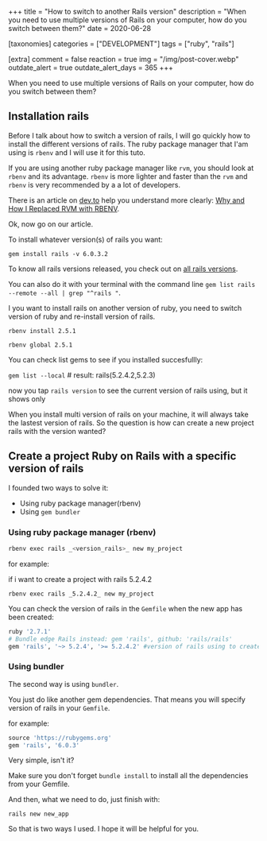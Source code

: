 +++
title = "How to switch to another Rails version"
description = "When you need to use multiple versions of Rails on your computer, how do you switch between them?"
date = 2020-06-28

[taxonomies]
categories = ["DEVELOPMENT"]
tags = ["ruby", "rails"]

[extra]
comment = false
reaction = true
img = "/img/post-cover.webp"
outdate_alert = true
outdate_alert_days = 365
+++

When you need to use multiple versions of Rails on your computer, how do you switch between them?

## Installation rails

Before I talk about how to switch a version of rails, I will go quickly how to install the different versions of rails. The ruby package manager that I'am using is `rbenv` and I will use it for this tuto.

If you are using another ruby package manager like `rvm`, you should look at `rbenv` and its advantage. `rbenv` is more lighter and faster than the `rvm` and `rbenv` is very recommended by a a lot of developers. 

There is an article on [dev.to](https://dev.to/) help you understand more clearly: [Why and How I Replaced RVM with RBENV](https://dev.to/krtb/why-and-how-i-replaced-rvm-with-rbenv-23ad).

Ok, now go on our article.

To install whatever version(s) of rails you want:

`gem install rails -v 6.0.3.2`

To know all rails versions released, you check out on [all rails versions](https://rubygems.org/gems/rails/versions).

You can also do it with your terminal with the command line `gem list rails --remote --all | grep "^rails "`.

I you want to install rails on another version of ruby, you need to switch version of ruby and re-install version of rails.

`rbenv install 2.5.1`

`rbenv global 2.5.1`

You can check list gems to see if you installed succesfullly:

`gem list --local` # result: rails(5.2.4.2,5.2.3)

now you tap `rails version` to see the current version of rails using, but it shows only


When you install multi version of rails on your machine, it will always take the lastest version of rails. So the question is how can create a new project rails with the version wanted?

## Create a project Ruby on Rails with a specific version of rails

I founded two ways to solve it: 
- Using ruby package manager(rbenv)
- Using `gem bundler`

### Using ruby package manager (rbenv)

```bash
rbenv exec rails _<version_rails>_ new my_project
```

for example: 

if i want to create a project with rails 5.2.4.2

`rbenv exec rails _5.2.4.2_ new my_project`

You can check the version of rails in the `Gemfile` when the new app has been created:

```ruby
ruby '2.7.1'
# Bundle edge Rails instead: gem 'rails', github: 'rails/rails'
gem 'rails', '~> 5.2.4', '>= 5.2.4.2' #version of rails using to create the project
```

### Using bundler

The second way is using `bundler`.

You just do like another gem dependencies. That means you will specify version of rails in your `Gemfile`.

for example:

```ruby
source 'https://rubygems.org'
gem 'rails', '6.0.3'
```
Very simple, isn't it?

Make sure you don't forget `bundle install` to install all the dependencies from your Gemfile.

And then, what we need to do, just finish with:

`rails new new_app`


So that is two ways I used. I hope it will be helpful for you. 
